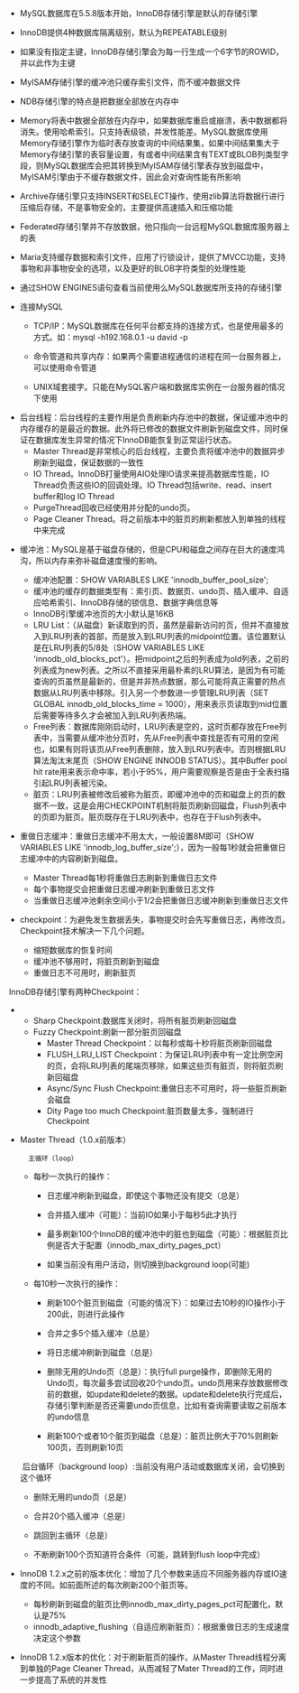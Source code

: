 * MySQL数据库在5.5.8版本开始，InnoDB存储引擎是默认的存储引擎

* InnoDB提供4种数据库隔离级别，默认为REPEATABLE级别

* 如果没有指定主键，InnoDB存储引擎会为每一行生成一个6字节的ROWID，并以此作为主键

* MyISAM存储引擎的缓冲池只缓存索引文件，而不缓冲数据文件

* NDB存储引擎的特点是把数据全部放在内存中

* Memory将表中数据全部放在内存中，如果数据库重启或崩溃，表中数据都将消失。使用哈希索引。只支持表级锁，并发性能差。MySQL数据库使用Memory存储引擎作为临时表存放查询的中间结果集，如果中间结果集大于Memory存储引擎的表容量设置，有或者中间结果含有TEXT或BLOB列类型字段，则MySQL数据库会把其转换到MyISAM存储引擎表存放到磁盘中，MyISAM引擎由于不缓存数据文件，因此会对查询性能有所影响

* Archive存储引擎只支持INSERT和SELECT操作，使用zlib算法将数据行进行压缩后存储，不是事物安全的，主要提供高速插入和压缩功能

* Federated存储引擎并不存放数据，他只指向一台远程MySQL数据库服务器上的表

* Maria支持缓存数据和索引文件，应用了行锁设计，提供了MVCC功能，支持事物和非事物安全的选项，以及更好的BLOB字符类型的处理性能

* 通过SHOW ENGINES语句查看当前使用么MySQL数据库所支持的存储引擎

* 连接MySQL

  * TCP/IP：MySQL数据库在任何平台都支持的连接方式，也是使用最多的方式。如：mysql -h192.168.0.1 -u david -p

  * 命令管道和共享内存：如果两个需要进程通信的进程在同一台服务器上，可以使用命令管道

  * UNIX域套接字。只能在MySQL客户端和数据库实例在一台服务器的情况下使用

+ 后台线程：后台线程的主要作用是负责刷新内存池中的数据，保证缓冲池中的内存缓存的是最近的数据。此外将已修改的数据文件刷新到磁盘文件，同时保证在数据库发生异常的情况下InnoDB能恢复到正常运行状态。
  - Master Thread是非常核心的后台线程，主要负责将缓冲池中的数据异步刷新到磁盘，保证数据的一致性
  - IO Thread。InnoDB打量使用AIO处理IO请求来提高数据库性能，IO Thread负责这些IO的回调处理。IO Thread包括write、read、insert buffer和log IO Thread
  - PurgeThread回收已经使用并分配的undo页。
  - Page Cleaner Thread。将之前版本中的脏页的刷新都放入到单独的线程中来完成

- 缓冲池：MySQL是基于磁盘存储的，但是CPU和磁盘之间存在巨大的速度鸿沟，所以内存来弥补磁盘速度慢的影响。
  - 缓冲池配置：SHOW VARIABLES LIKE 'innodb_buffer_pool_size';
  - 缓冲池的缓存的数据类型有：索引页、数据页、undo页、插入缓冲、自适应哈希索引、InnoDB存储的锁信息、数据字典信息等
  - InnoDB引擎缓冲池页的大小默认是16KB
  - LRU List：（从磁盘）新读取到的页，虽然是最新访问的页，但并不直接放入到LRU列表的首部，而是放入到LRU列表的midpoint位置。该位置默认是在LRU列表的5/8处（SHOW VARIABLES  LIKE 'innodb_old_blocks_pct'）。把midpoint之后的列表成为old列表，之前的列表成为new列表。之所以不直接采用最朴素的LRU算法，是因为有可能查询的页虽然是最新的，但是并非热点数据，那么可能将真正需要的热点数据从LRU列表中移除。引入另一个参数进一步管理LRU列表（SET GLOBAL innodb_old_blocks_time = 1000），用来表示页读取到mid位置后需要等待多久才会被加入到LRU列表热端。
  - Free列表：数据库刚刚启动时，LRU列表是空的，这时页都存放在Free列表中，当需要从缓冲池分页时，先从Free列表中查找是否有可用的空闲也，如果有则将该页从Free列表删除，放入到LRU列表中。否则根据LRU算法淘汰末尾页（SHOW ENGINE INNODB STATUS）。其中Buffer pool hit rate用来表示命中率，若小于95%，用户需要观察是否是由于全表扫描引起LRU列表被污染。
  - 脏页：LRU列表被修改后被称为脏页，即缓冲池中的页和磁盘上的页的数据不一致，这是会用CHECKPOINT机制将脏页刷新回磁盘，Flush列表中的页即为脏页。脏页既存在于LRU列表中，也存在于Flush列表中。

- 重做日志缓冲：重做日志缓冲不用太大，一般设置8M即可（SHOW VARIABLES LIKE 'innodb_log_buffer_size';），因为一般每1秒就会把重做日志缓冲中的内容刷新到磁盘。
  - Master Thread每1秒将重做日志刷新到重做日志文件
  - 每个事物提交会把重做日志缓冲刷新到重做日志文件
  - 当重做日志缓冲池剩余空间小于1/2会把重做日志缓冲刷新到重做日志文件

- checkpoint：为避免发生数据丢失，事物提交时会先写重做日志，再修改页。Checkpoint技术解决一下几个问题。
  - 缩短数据库的恢复时间
  - 缓冲池不够用时，将脏页刷新到磁盘
  - 重做日志不可用时，刷新脏页

​        InnoDB存储引擎有两种Checkpoint：

- - Sharp Checkpoint:数据库关闭时，将所有脏页刷新回磁盘
  - Fuzzy Checkpoint:刷新一部分脏页回磁盘
    - Master Thread Checkpoint：以每秒或每十秒将脏页刷新回磁盘
    - FLUSH_LRU_LIST Checkpoint：为保证LRU列表中有一定比例空闲的页，会将LRU列表的尾端页移除，如果这些页有脏页，则将脏页刷新回磁盘
    - Async/Sync Flush Checkpoint:重做日志不可用时，将一些脏页刷新会磁盘
    - Dity Page too much Checkpoint:脏页数量太多，强制进行Checkpoint

- Master Thread（1.0.x前版本）

        主循环（loop）

  - 每秒一次执行的操作：

    - 日志缓冲刷新到磁盘，即使这个事物还没有提交（总是）

    - 合并插入缓冲（可能）：当前IO如果小于每秒5此才执行

    - 最多刷新100个InnoDB的缓冲池中的脏也到磁盘（可能）：根据脏页比例是否大于配置（innodb_max_dirty_pages_pct）
  
    - 如果当前没有用户活动，则切换到background loop(可能)
    
  - 每10秒一次执行的操作：
    
    - 刷新100个脏页到磁盘（可能的情况下）：如果过去10秒的IO操作小于200此，则进行此操作
    
    - 合并之多5个插入缓冲（总是）
    
    - 将日志缓冲刷新到磁盘（总是）
    
    - 删除无用的Undo页（总是）：执行full purge操作，即删除无用的Undo页，每次最多尝试回收20个undo页。undo页用来存放数据修改前的数据，如update和delete的数据。update和delete执行完成后，存储引擎判断是否还需要undo页信息，比如有查询需要读取之前版本的undo信息
    
    - 刷新100个或者10个脏页到磁盘（总是）：脏页比例大于70%则刷新100页，否则刷新10页
    
  
  ​    后台循环（background loop）:当前没有用户活动或数据库关闭，会切换到这个循环
  
  - 删除无用的undo页（总是）
  
  - 合并20个插入缓冲（总是）
  
  - 跳回到主循环（总是）
  
  - 不断刷新100个页知道符合条件（可能，跳转到flush loop中完成）
  
- InnoDB 1.2.x之前的版本优化：增加了几个参数来适应不同服务器内存或IO速度的不同。如前面所述的每次刷新200个脏页等。

  - 每秒刷新到磁盘的脏页比例innodb_max_dirty_pages_pct可配置化，默认是75%
  - innodb_adaptive_flushing（自适应刷新脏页）：根据重做日志的生成速度决定这个参数

- InnoDB 1.2.x版本的优化：对于刷新脏页的操作，从Master Thread线程分离到单独的Page Cleaner Thread，从而减轻了Mater Thread的工作，同时进一步提高了系统的并发性